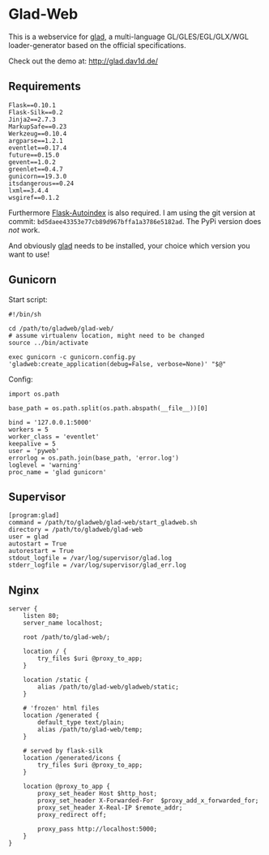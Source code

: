 Glad-Web
========

This is a webservice for [glad](https://github.com/Dav1dde/glad), a multi-language
GL/GLES/EGL/GLX/WGL loader-generator based on the official specifications.

Check out the demo at: http://glad.dav1d.de/


## Requirements ##

    Flask==0.10.1
    Flask-Silk==0.2
    Jinja2==2.7.3
    MarkupSafe==0.23
    Werkzeug==0.10.4
    argparse==1.2.1
    eventlet==0.17.4
    future==0.15.0
    gevent==1.0.2
    greenlet==0.4.7
    gunicorn==19.3.0
    itsdangerous==0.24
    lxml==3.4.4
    wsgiref==0.1.2

Furthermore [Flask-Autoindex](https://github.com/sublee/flask-autoindex) is also required.
I am using the git version at commit: `bd5daee43353e77cb89d967bffa1a3786e5182ad`. The PyPi version does *not* work. 

And obviously [glad](https://github.com/Dav1dde/glad) needs to be installed, your choice which version you want to use!

## Gunicorn ##

Start script:

    #!/bin/sh
    
    cd /path/to/gladweb/glad-web/
    # assume virtualenv location, might need to be changed
    source ../bin/activate
    
    exec gunicorn -c gunicorn.config.py 'gladweb:create_application(debug=False, verbose=None)' "$@"
    
    
Config:

    import os.path
    
    base_path = os.path.split(os.path.abspath(__file__))[0]
    
    bind = '127.0.0.1:5000'
    workers = 5
    worker_class = 'eventlet'
    keepalive = 5
    user = 'pyweb'
    errorlog = os.path.join(base_path, 'error.log')
    loglevel = 'warning'
    proc_name = 'glad gunicorn'


## Supervisor ##

    [program:glad]
    command = /path/to/gladweb/glad-web/start_gladweb.sh
    directory = /path/to/gladweb/glad-web
    user = glad
    autostart = True
    autorestart = True
    stdout_logfile = /var/log/supervisor/glad.log
    stderr_logfile = /var/log/supervisor/glad_err.log


## Nginx ##

    server {
        listen 80;
        server_name localhost;
    
        root /path/to/glad-web/;
    
        location / {
            try_files $uri @proxy_to_app;
        }
    
        location /static {
            alias /path/to/glad-web/gladweb/static;
        }
        
        # 'frozen' html files 
        location /generated {
            default_type text/plain;
            alias /path/to/glad-web/temp;
        }
       
        # served by flask-silk 
        location /generated/icons {
            try_files $uri @proxy_to_app;
        }
    
        location @proxy_to_app {
            proxy_set_header Host $http_host;
            proxy_set_header X-Forwarded-For  $proxy_add_x_forwarded_for;
            proxy_set_header X-Real-IP $remote_addr;
            proxy_redirect off;
    
            proxy_pass http://localhost:5000;
        }
    }

